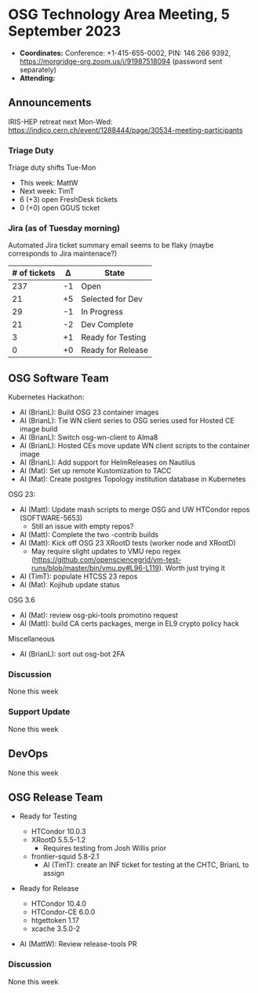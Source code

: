 # OSG Technology Area Meeting, 5 September 2023

-   **Coordinates:** Conference: +1-415-655-0002, PIN: 146 266 9392,
    <https://morgridge-org.zoom.us/j/91987518094> (password sent separately)
-   **Attending:** 

## Announcements

IRIS-HEP retreat next Mon-Wed: <https://indico.cern.ch/event/1288444/page/30534-meeting-participants>

### Triage Duty

Triage duty shifts Tue-Mon

-   This week: MattW
-   Next week: TimT
-   6 (+3) open FreshDesk tickets
-   0 (+0) open GGUS ticket

### Jira (as of Tuesday morning)

Automated Jira ticket summary email seems to be flaky (maybe corresponds to Jira maintenace?)

| # of tickets | &Delta; | State             |
|--------------|---------|-------------------|
| 237          | -1      | Open              |
| 21           | +5      | Selected for Dev  |
| 29           | -1      | In Progress       |
| 21           | -2      | Dev Complete      |
| 3            | +1      | Ready for Testing |
| 0            | +0      | Ready for Release |

## OSG Software Team

Kubernetes Hackathon:
-   AI (BrianL): Build OSG 23 container images
-   AI (BrianL): Tie WN client series to OSG series used for Hosted CE image build
-   AI (BrianL): Switch osg-wn-client to Alma8
-   AI (BrianL): Hosted CEs move update WN client scripts to the container image
-   AI (BrianL): Add support for HelmReleases on Nautilus
-   AI (Mat): Set up remote Kustomization to TACC
-   AI (Mat): Create postgres Topology institution database in Kubernetes

OSG 23:

-   AI (Matt): Update mash scripts to merge OSG and UW HTCondor repos (SOFTWARE-5653)
    -   Still an issue with empty repos?
-   AI (Matt): Complete the two -contrib builds
-   AI (Matt): Kick off OSG 23 XRootD tests (worker node and XRootD)
    - May require slight updates to VMU repo regex
      (<https://github.com/opensciencegrid/vm-test-runs/blob/master/bin/vmu.py#L96-L119>).
      Worth just trying it
-   AI (TimT): populate HTCSS 23 repos
-   AI (Mat): Kojihub update status

OSG 3.6

-   AI (Mat): review osg-pki-tools promotino request
-   AI (Matt): build CA certs packages, merge in EL9 crypto policy hack

Miscellaneous

-   AI (BrianL): sort out osg-bot 2FA

### Discussion

None this week

### Support Update

None this week

## DevOps

None this week

## OSG Release Team

-   Ready for Testing
    -   HTCondor 10.0.3
    -   XRootD 5.5.5-1.2
        - Requires testing from Josh Willis prior
    -   frontier-squid 5.8-2.1
        -   AI (TimT): create an INF ticket for testing at the CHTC, BrianL to assign
-   Ready for Release
    -   HTCondor 10.4.0
    -   HTCondor-CE 6.0.0
    -   htgettoken 1.17
    -   xcache 3.5.0-2
 
- AI (MattW): Review release-tools PR

### Discussion

None this week

